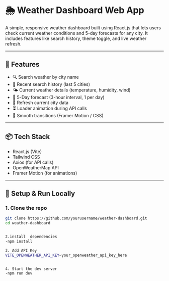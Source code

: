 # 🌦️ Weather Dashboard Web App

A simple, responsive weather dashboard built using React.js that lets users check current weather conditions and 5-day forecasts for any city. It includes features like search history, theme toggle, and live weather refresh.

---

## 🚀 Features

- 🔍 Search weather by city name
- 📜 Recent search history (last 5 cities)
- 🌤️ Current weather details (temperature, humidity, wind)
- 📅 5-Day forecast (3-hour interval, 1 per day)
- 🔄 Refresh current city data
- ⏳ Loader animation during API calls
- 💨 Smooth transitions (Framer Motion / CSS)

---

## 📦 Tech Stack

- React.js (Vite)
- Tailwind CSS
- Axios (for API calls)
- OpenWeatherMap API
- Framer Motion (for animations)

---

## 🔑 Setup & Run Locally

### 1. Clone the repo

```bash
git clone https://github.com/yourusername/weather-dashboard.git
cd weather-dashboard


2.install  dependencies
-npm install

3. Add API Key
VITE_OPENWEATHER_API_KEY=your_openweather_api_key_here


4. Start the dev server
-npm run dev
